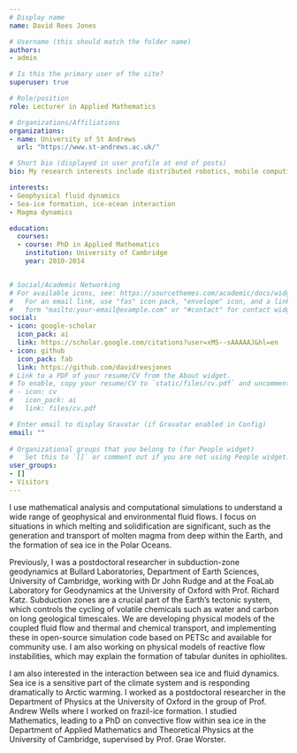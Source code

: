 ```yaml
---
# Display name
name: David Rees Jones

# Username (this should match the folder name)
authors:
- admin

# Is this the primary user of the site?
superuser: true

# Role/position
role: Lecturer in Applied Mathematics

# Organizations/Affiliations
organizations:
- name: University of St Andrews
  url: "https://www.st-andrews.ac.uk/"

# Short bio (displayed in user profile at end of posts)
bio: My research interests include distributed robotics, mobile computing and programmable matter.

interests:
- Geophysical fluid dynamics
- Sea-ice formation, ice-ocean interaction
- Magma dynamics

education:
  courses:
  - course: PhD in Applied Mathematics
    institution: University of Cambridge
    year: 2010-2014


# Social/Academic Networking
# For available icons, see: https://sourcethemes.com/academic/docs/widgets/#icons
#   For an email link, use "fas" icon pack, "envelope" icon, and a link in the
#   form "mailto:your-email@example.com" or "#contact" for contact widget.
social:
- icon: google-scholar
  icon_pack: ai
  link: https://scholar.google.com/citations?user=xMS--sAAAAAJ&hl=en
- icon: github
  icon_pack: fab
  link: https://github.com/davidreesjones
# Link to a PDF of your resume/CV from the About widget.
# To enable, copy your resume/CV to `static/files/cv.pdf` and uncomment the lines below.  
# - icon: cv
#   icon_pack: ai
#   link: files/cv.pdf

# Enter email to display Gravatar (if Gravatar enabled in Config)
email: ""
  
# Organizational groups that you belong to (for People widget)
#   Set this to `[]` or comment out if you are not using People widget.  
user_groups:
- []
- Visitors
---
```


I use mathematical analysis and computational simulations to understand a wide range of geophysical and environmental fluid flows. I focus on situations in which melting and solidification are significant, such as the generation and transport of molten magma from deep within the Earth, and the formation of sea ice in the Polar Oceans.

Previously, I was a postdoctoral researcher in subduction-zone geodynamics at Bullard Laboratories, Department of Earth Sciences, University of Cambridge, working with Dr John Rudge and at the FoaLab Laboratory for Geodynamics at the University of Oxford with Prof. Richard Katz. Subduction zones are a crucial part of the Earth’s tectonic system, which controls the cycling of volatile chemicals such as water and carbon on long geological timescales. We are developing physical models of the coupled fluid flow and thermal and chemical transport, and implementing these in open-source simulation code based on PETSc and available for community use. I am also working on physical models of reactive flow instabilities, which may explain the formation of tabular dunites in ophiolites.

I am also interested in the interaction between sea ice and fluid dynamics. Sea ice is a sensitive part of the climate system and is responding dramatically to Arctic warming. I worked as a postdoctoral researcher in the Department of Physics at the University of Oxford in the group of Prof. Andrew Wells where I worked on frazil-ice formation. I studied Mathematics, leading to a PhD on convective flow within sea ice in the Department of Applied Mathematics and Theoretical Physics at the University of Cambridge, supervised by Prof. Grae Worster. 
